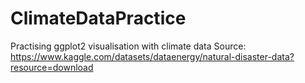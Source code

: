 # ClimateDataPractice
Practising ggplot2 visualisation with climate data
Source: https://www.kaggle.com/datasets/dataenergy/natural-disaster-data?resource=download
